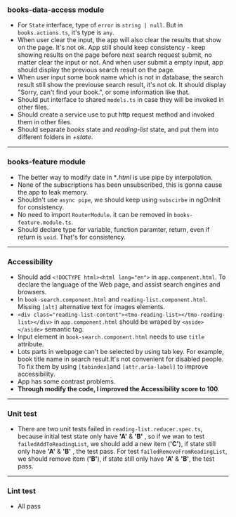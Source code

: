 ### books-data-access module

* For `State` interface, type of `error` is `string | null`. But in `books.actions.ts`, it's type is `any`.
* When user clear the input, the app will also clear the results that show on the page. It's not ok. App still should keep consistency - keep showing results on the page before next search request submit, no matter clear the input or not. And when user submit a empty input, app should display the previous search result on the page.
* When user input some book name which is not in database, the search result still show the previouse search result, it's not ok. It should display "Sorry, can't find your book.", or some information like that.
* Should put interface to shared `models.ts` in case they will be invoked in other files.
* Should create a service use to put http request method and invoked them in other files.
* Should separate *books* state and *reading-list* state, and put them into different folders in *+state*.

---

### books-feature module

* The better way to modify date in **.html* is use pipe by interpolation.
* None of the subscriptions has been unsubscribed, this is gonna cause the app to leak memory. 
* Shouldn't use `async pipe`, we should keep using `subscirbe` in ngOnInit for consistency.
* No need to import `RouterModule`. it can be removed in `books-feature.module.ts`.
* Should declare type for variable, function paramter, return, even if return is `void`. That's for consistency.

---

### Accessibility
* Should add `<!DOCTYPE html><html lang="en">` in `app.component.html`. To declare the language of the Web page, and assist search engines and browsers.
* In `book-search.component.html` and `reading-list.component.html`. Missing `[alt]` alternative text for images elements.
* `<div class="reading-list-content"><tmo-reading-list></tmo-reading-list></div>` in `app.component.html` should be wraped by `<aside></aside>` semantic tag.
* Input element in `book-search.component.html` needs to use `title` attribute.  
* Lots parts in webpage can't be selected by using tab key. For example, book title name in search result.It's not convenient for disabled people. To fix them by using `[tabindex]`and `[attr.aria-label]` to improve  accessibility.
* App has some contrast problems.
* **Through modify the code, I improved the Accessibility score to 100**.

---

### Unit test

* There are two unit tests failed in `reading-list.reducer.spec.ts`, because initial test state only have **'A'** & **'B'** , so if we wan to test `failedAddToReadingList`, we should add a new item (**'C'**), if state still only have **'A'** & **'B'** , the test pass. For test `failedRemoveFromReadingList`, we should remove item (**'B'**), if state still only have **'A'** & **'B'**, the test pass.

---

### Lint test

* All pass